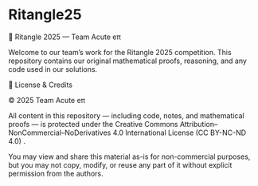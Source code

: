 # Ritangle25
📘 Ritangle 2025 — Team Acute eπ

Welcome to our team’s work for the Ritangle 2025 competition.
This repository contains our original mathematical proofs, reasoning, and any code used in our solutions.

📜 License & Credits

© 2025 Team Acute eπ


All content in this repository — including code, notes, and mathematical proofs — is protected under the
Creative Commons Attribution–NonCommercial–NoDerivatives 4.0 International License (CC BY-NC-ND 4.0)
.

You may view and share this material as-is for non-commercial purposes,
but you may not copy, modify, or reuse any part of it without explicit permission from the authors.
